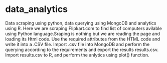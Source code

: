 # data_analytics
Data scraping using python, data querying using MongoDB and analytics using R.
Here we are scraping Flipkart.com to find list of computers avilable using Python language.Sraping is nothing but we are reading the page and loading its Html code.
Use the required attributes from the HTML code and write it into a .CSV file.
Import .csv file into MongoDB and perform the querying according to the requirements and export the results results.csv.
Import results.csv to R, and perform the anlytics using plot() function.
